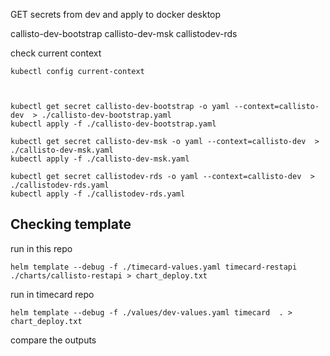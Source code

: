 GET secrets from dev and apply to docker desktop

callisto-dev-bootstrap
callisto-dev-msk
callistodev-rds   

check current context 

```
kubectl config current-context 



kubectl get secret callisto-dev-bootstrap -o yaml --context=callisto-dev  > ./callisto-dev-bootstrap.yaml
kubectl apply -f ./callisto-dev-bootstrap.yaml

kubectl get secret callisto-dev-msk -o yaml --context=callisto-dev  > ./callisto-dev-msk.yaml
kubectl apply -f ./callisto-dev-msk.yaml

kubectl get secret callistodev-rds -o yaml --context=callisto-dev  > ./callistodev-rds.yaml
kubectl apply -f ./callistodev-rds.yaml

```


## Checking template
run in this repo

```
helm template --debug -f ./timecard-values.yaml timecard-restapi  ./charts/callisto-restapi > chart_deploy.txt
```

run in timecard repo

```
helm template --debug -f ./values/dev-values.yaml timecard  . > chart_deploy.txt     
```

compare the outputs